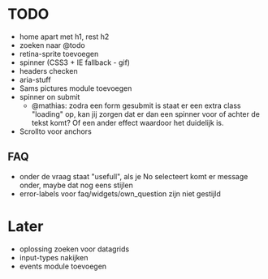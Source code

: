 # TODO
* home apart met h1, rest h2
* zoeken naar @todo
* retina-sprite toevoegen
* spinner (CSS3 + IE fallback - gif)
* headers checken
* aria-stuff
* Sams pictures module toevoegen
* spinner on submit
	* @mathias: zodra een form gesubmit is staat er een extra class "loading" op, kan jij zorgen dat er dan een spinner voor of achter de tekst komt? Of een ander effect waardoor het duidelijk is.
* Scrollto voor anchors

## FAQ
* onder de vraag staat "usefull", als je No selecteert komt er message onder, maybe dat nog eens stijlen
* error-labels voor faq/widgets/own_question zijn niet gestijld

# Later
* oplossing zoeken voor datagrids
* input-types nakijken
* events module toevoegen